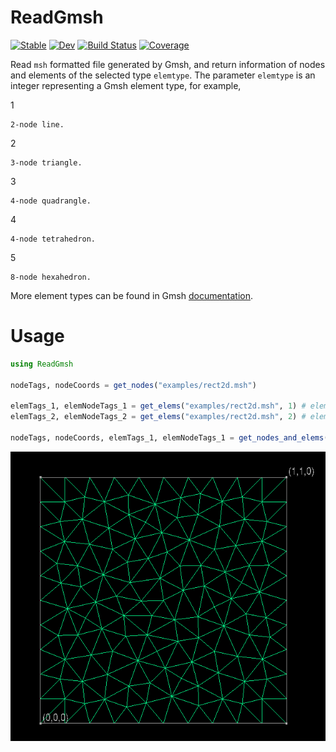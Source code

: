 # ReadGmsh

[![Stable](https://img.shields.io/badge/docs-stable-blue.svg)](https://HetaoZ.github.io/ReadGmsh.jl/stable)
[![Dev](https://img.shields.io/badge/docs-dev-blue.svg)](https://HetaoZ.github.io/ReadGmsh.jl/dev)
[![Build Status](https://github.com/HetaoZ/ReadGmsh.jl/workflows/CI/badge.svg)](https://github.com/HetaoZ/ReadGmsh.jl/actions)
[![Coverage](https://codecov.io/gh/HetaoZ/ReadGmsh.jl/branch/master/graph/badge.svg)](https://codecov.io/gh/HetaoZ/ReadGmsh.jl)

Read `msh` formatted file generated by Gmsh, and return information of nodes and elements of the selected type `elemtype`. The parameter `elemtype` is an integer representing a Gmsh element type, for example,

1

    2-node line. 
2

    3-node triangle. 
3

    4-node quadrangle. 
4

    4-node tetrahedron. 
5

    8-node hexahedron. 

More element types can be found in Gmsh [documentation](https://gmsh.info/doc/texinfo/gmsh.html).

# Usage

```julia
using ReadGmsh

nodeTags, nodeCoords = get_nodes("examples/rect2d.msh")

elemTags_1, elemNodeTags_1 = get_elems("examples/rect2d.msh", 1) # elemtype = 1
elemTags_2, elemNodeTags_2 = get_elems("examples/rect2d.msh", 2) # elemtype = 2

nodeTags, nodeCoords, elemTags_1, elemNodeTags_1 = get_nodes_and_elems("examples/rect2d.msh", 1)
```
![image](https://github.com/HetaoZ/ReadGmsh/blob/main/examples/rect2d.png)